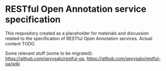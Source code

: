 # RESTful Open Annotation service specification

This respository created as a placeholder for materials and discussion related to the specification of RESTful Open Annotation services. Actual content TODO.

Some relevant stuff (some to be migrated): https://github.com/spyysalo/restful-oa, https://github.com/spyysalo/restful-oa/wiki
